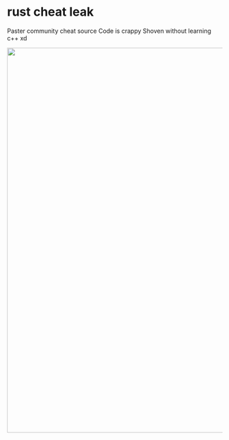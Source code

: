 # rust cheat leak

Paster community cheat source Code is crappy Shoven without learning c++ xd

<img width=900 src="https://github.com/ReFo0/processdumper/blob/ReFo/unknown.jpg">
